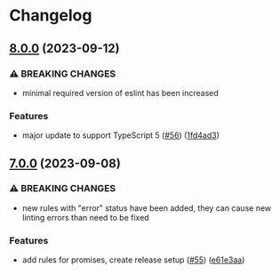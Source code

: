 # Changelog

## [8.0.0](https://github.com/nordcloud/eslint-config-pat/compare/v7.0.0...v8.0.0) (2023-09-12)


### ⚠ BREAKING CHANGES

* minimal required version of eslint has been increased

### Features

* major update to support TypeScript 5 ([#56](https://github.com/nordcloud/eslint-config-pat/issues/56)) ([1fd4ad3](https://github.com/nordcloud/eslint-config-pat/commit/1fd4ad375cd0fec4ee140cde124e8dd154d306d1))

## [7.0.0](https://github.com/nordcloud/eslint-config-pat/compare/v6.0.0...v7.0.0) (2023-09-08)


### ⚠ BREAKING CHANGES

* new rules with "error" status have been added, they can cause new linting errors than need to be fixed

### Features

* add rules for promises, create release setup ([#55](https://github.com/nordcloud/eslint-config-pat/issues/55)) ([e61e3aa](https://github.com/nordcloud/eslint-config-pat/commit/e61e3aa8fb776f015f4cb9045aed5275f3bfdbcc))